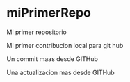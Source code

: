 # miPrimerRepo
Mi primer repositorio

Mi primer contribucion local para git hub

Un commit maas desde GITHub

Una actualizacion mas desde GITHub
